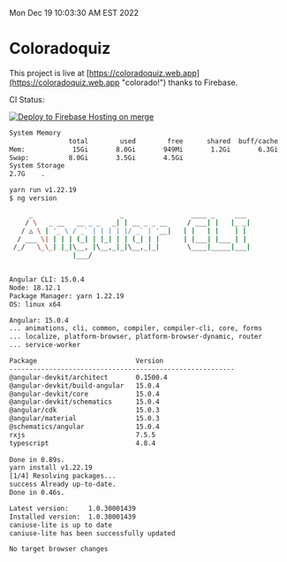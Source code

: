 Mon Dec 19 10:03:30 AM EST 2022

# Coloradoquiz


This project is live at [https://coloradoquiz.web.app](https://coloradoquiz.web.app "colorado!") thanks to Firebase.

CI Status: 

[![Deploy to Firebase Hosting on merge](https://github.com/teamkushal/coloradoquiz/actions/workflows/firebase-hosting-merge.yml/badge.svg)](https://github.com/teamkushal/coloradoquiz/actions/workflows/firebase-hosting-merge.yml)

```bash
System Memory
               total        used        free      shared  buff/cache   available
Mem:            15Gi       8.0Gi       949Mi       1.2Gi       6.3Gi       5.8Gi
Swap:          8.0Gi       3.5Gi       4.5Gi
System Storage
2.7G	.
```
```bash
yarn run v1.22.19
$ ng version

     _                      _                 ____ _     ___
    / \   _ __   __ _ _   _| | __ _ _ __     / ___| |   |_ _|
   / △ \ | '_ \ / _` | | | | |/ _` | '__|   | |   | |    | |
  / ___ \| | | | (_| | |_| | | (_| | |      | |___| |___ | |
 /_/   \_\_| |_|\__, |\__,_|_|\__,_|_|       \____|_____|___|
                |___/
    

Angular CLI: 15.0.4
Node: 18.12.1
Package Manager: yarn 1.22.19
OS: linux x64

Angular: 15.0.4
... animations, cli, common, compiler, compiler-cli, core, forms
... localize, platform-browser, platform-browser-dynamic, router
... service-worker

Package                         Version
---------------------------------------------------------
@angular-devkit/architect       0.1500.4
@angular-devkit/build-angular   15.0.4
@angular-devkit/core            15.0.4
@angular-devkit/schematics      15.0.4
@angular/cdk                    15.0.3
@angular/material               15.0.3
@schematics/angular             15.0.4
rxjs                            7.5.5
typescript                      4.8.4
    
Done in 0.89s.
yarn install v1.22.19
[1/4] Resolving packages...
success Already up-to-date.
Done in 0.46s.
```
```bash
Latest version:     1.0.30001439
Installed version:  1.0.30001439
caniuse-lite is up to date
caniuse-lite has been successfully updated

No target browser changes
```
```bash
